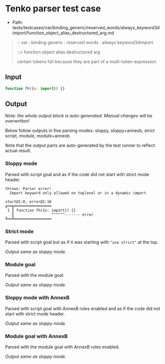 # Tenko parser test case

- Path: tests/testcases/var/binding_generic/reserved_words/always_keyword3dimport/function_object_alias_destructured_arg.md

> :: var : binding generic : reserved words : always keyword3dimport
>
> ::> function object alias destructured arg
>
> certain tokens fail because they are part of a multi-token expression

## Input

`````js
function fh({x: import}) {}
`````

## Output

_Note: the whole output block is auto-generated. Manual changes will be overwritten!_

Below follow outputs in five parsing modes: sloppy, sloppy+annexb, strict script, module, module+annexb.

Note that the output parts are auto-generated by the test runner to reflect actual result.

### Sloppy mode

Parsed with script goal and as if the code did not start with strict mode header.

`````
throws: Parser error!
  Import keyword only allowed on toplevel or in a dynamic import

start@1:0, error@1:16
╔══╦═════════════════
 1 ║ function fh({x: import}) {}
   ║                 ^^^^^^------- error
╚══╩═════════════════

`````

### Strict mode

Parsed with script goal but as if it was starting with `"use strict"` at the top.

_Output same as sloppy mode._

### Module goal

Parsed with the module goal.

_Output same as sloppy mode._

### Sloppy mode with AnnexB

Parsed with script goal with AnnexB rules enabled and as if the code did not start with strict mode header.

_Output same as sloppy mode._

### Module goal with AnnexB

Parsed with the module goal with AnnexB rules enabled.

_Output same as sloppy mode._
